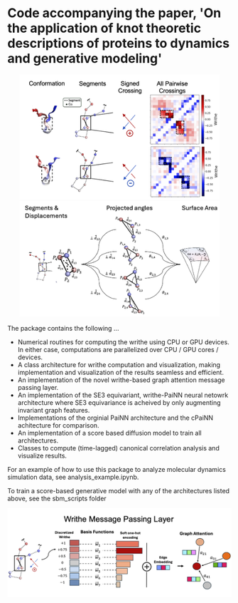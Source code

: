 # Code accompanying the paper, 'On the application of knot theoretic descriptions of proteins to dynamics and generative modeling'

<p align="center">
  <img src="./images/writhe_asyn.png" width="450"/>
  <img src="./images/visualize_writhe.png" width="450"/>
</p>


[//]: # (![Alt text]&#40;./images/writhe_asyn.png&#41;)

[//]: # ()
[//]: # (<p align="center" style="font-size:25px;">)

[//]: # (  Computation of the Writhe)

[//]: # (</p>)

[//]: # ()
[//]: # (![Alt text]&#40;./images/visualize_writhe.png&#41;)




The package contains the following ...

- Numerical routines for computing the writhe using CPU or GPU devices. In either case, computations are parallelized over CPU / GPU cores / devices.
- A class architecture for writhe computation and visualization, making implementation and visualization of the results seamless and efficient. 
- An implementation of the novel writhe-based graph attention message passing layer.
- An implementation of the SE3 equivariant, writhe-PaiNN neural netowrk architecture where SE3 equivariance is acheived by only augmenting invariant graph features.
- Implementations of the orginial PaiNN architecture and the cPaiNN achitecture for comparison.
- An implementation of a score based diffusion model to train all architectures.
- Classes to compute (time-lagged) canonical correlation analysis and visualize results.


For an example of how to use this package to analyze molecular dynamics simulation data, see analysis_example.ipynb.





To train a score-based generative model with any of the architectures listed above, see the sbm_scripts folder 

![Alt text](./images/writhe_layer.png)
